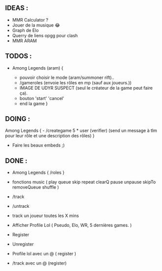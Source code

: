## IDEAS :

- MMR Calculator ?
- Jouer de la musique :joy:
- Graph de Elo
- Querry de liens opgg pour clash
- MMR ARAM 

## TODOS : 

- Among Legends (aram) {
	
	- pouvoir choisir le mode (aram/summoner rift)..
	- /gameroles (envoie les rôles en mp (sauf aux joueurs.))
	- IMAGE DE UDYR SUSPECT
	(seul le créateur de la game peut faire ça).
	- bouton 'start' 'cancel'
	- end la game
}
	
## DOING : 


Among Legends {
	- /creategame 5 * user (verifier) (send un message à tlm pour leur rôle et une description des rôles)
}
- Faire les beaux embeds ;)

## DONE : 

- Among Legends {
	/roles
}
- fonctions music (
	play
	queue
	skip
	repeat
	clearQ
	pause
	unpause
	skipTo
	removeQueue
	shuffle
)

- /track
- /untrack
- track un joueur toutes les X mins

- Afficher Profile Lol ( Pseudo, Elo, WR, 5 dernières games. )
- Register
- Unregister
- Profile lol avec un @ ( register )
- /track avec un @ (register)